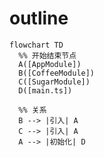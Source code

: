 # outline

```mermaid
flowchart TD
  %% 开始结束节点
  A([AppModule])
  B([CoffeeModule])
  C([SugarModule])
  D([main.ts])
  
  %% 关系
  B --> |引入| A
  C --> |引入| A
  A --> |初始化| D
```

